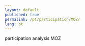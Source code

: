 ```yaml
---
layout: default
published: true
permalink: /pt/participation/MOZ/
lang: pt
---
```


participation analysis MOZ

